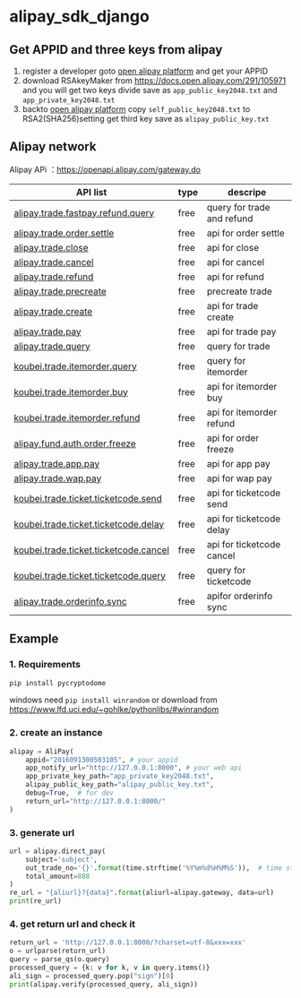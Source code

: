 # alipay_sdk_django

## Get APPID and three keys from alipay

1. register a developer goto [open alipay platform](https://openhome.alipay.com/platform/appDaily.htm)  and get your APPID 
2. download RSAkeyMaker from https://docs.open.alipay.com/291/105971 and you will get two keys divide save as `app_public_key2048.txt` and `app_private_key2048.txt`
3. backto  [open alipay platform](https://openhome.alipay.com/platform/appDaily.htm) copy `self_public_key2048.txt`  to  RSA2(SHA256)setting get third key save as `alipay_public_key.txt` 

## Alipay network

Alipay APi ：https://openapi.alipay.com/gateway.do 

| API list                                                     | type | descripe                   |
| ------------------------------------------------------------ | ---- | ---------------------- |
| [alipay.trade.fastpay.refund.query](https://docs.open.alipay.com/api_1/alipay.trade.fastpay.refund.query) | free | query for trade and refund |
| [alipay.trade.order.settle](https://docs.open.alipay.com/api_1/alipay.trade.order.settle) | free | api for order settle   |
| [alipay.trade.close](https://docs.open.alipay.com/api_1/alipay.trade.close) | free | api for close   |
| [alipay.trade.cancel](https://docs.open.alipay.com/api_1/alipay.trade.cancel) | free | api for cancel   |
| [alipay.trade.refund](https://docs.open.alipay.com/api_1/alipay.trade.refund) | free | api for refund   |
| [alipay.trade.precreate](https://docs.open.alipay.com/api_1/alipay.trade.precreate) | free | precreate trade |
| [alipay.trade.create](https://docs.open.alipay.com/api_1/alipay.trade.create) | free | api for trade create |
| [alipay.trade.pay](https://docs.open.alipay.com/api_1/alipay.trade.pay) | free | api for trade pay  |
| [alipay.trade.query](https://docs.open.alipay.com/api_1/alipay.trade.query) | free | query for trade   |
| [koubei.trade.itemorder.query](https://docs.open.alipay.com/api_1/koubei.trade.itemorder.query) | free | query for itemorder |
| [koubei.trade.itemorder.buy](https://docs.open.alipay.com/api_1/koubei.trade.itemorder.buy) | free | api for itemorder buy   |
| [koubei.trade.itemorder.refund](https://docs.open.alipay.com/api_1/koubei.trade.itemorder.refund) | free | api for itemorder refund   |
| [alipay.fund.auth.order.freeze](https://docs.open.alipay.com/api_1/alipay.fund.auth.order.freeze) | free | api for order freeze       |
| [alipay.trade.app.pay](https://docs.open.alipay.com/api_1/alipay.trade.app.pay) | free | api for app pay  |
| [alipay.trade.wap.pay](https://docs.open.alipay.com/api_1/alipay.trade.wap.pay) | free | api for wap pay  |
| [koubei.trade.ticket.ticketcode.send](https://docs.open.alipay.com/api_1/koubei.trade.ticket.ticketcode.send) | free | api for ticketcode send    |
| [koubei.trade.ticket.ticketcode.delay](https://docs.open.alipay.com/api_1/koubei.trade.ticket.ticketcode.delay) | free | api for ticketcode delay        |
| [koubei.trade.ticket.ticketcode.cancel](https://docs.open.alipay.com/api_1/koubei.trade.ticket.ticketcode.cancel) | free | api for ticketcode cancel      |
| [koubei.trade.ticket.ticketcode.query](https://docs.open.alipay.com/api_1/koubei.trade.ticket.ticketcode.query) | free | query for ticketcode     |
| [alipay.trade.orderinfo.sync](https://docs.open.alipay.com/api_1/alipay.trade.orderinfo.sync) | free | apifor orderinfo sync |

## Example

### 1. Requirements

```python
pip install pycryptodome
```

windows need `pip install winrandom` or download from https://www.lfd.uci.edu/~gohlke/pythonlibs/#winrandom

### 2. create an instance

```python
alipay = AliPay(
    appid="2016091300503105", # your appid
    app_notify_url="http://127.0.0.1:8000", # your web api
    app_private_key_path="app_private_key2048.txt", 
    alipay_public_key_path="alipay_public_key.txt",  
    debug=True,  # for dev 
    return_url="http://127.0.0.1:8000/"
)
```

### 3.  generate  url

```python
url = alipay.direct_pay(
    subject='subject', 
    out_trade_no='{}'.format(time.strftime('%Y%m%d%H%M%S')),  # time stamp
    total_amount=888 
)
re_url = "{aliurl}?{data}".format(aliurl=alipay.gateway, data=url)
print(re_url)
```

### 4. get return url and check it

```python
return_url = 'http://127.0.0.1:8000/?charset=utf-8&xxx=xxx'
o = urlparse(return_url)
query = parse_qs(o.query)
processed_query = {k: v for k, v in query.items()}
ali_sign = processed_query.pop("sign")[0]
print(alipay.verify(processed_query, ali_sign))
```





